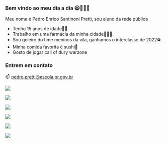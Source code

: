 ### Bem vindo ao meu dia a dia 😃🤨🙋‍♂️

Meu nome é Pedro Enrico Santinoni Pretti, sou aluno da rede pública 

- Tenho 15 anos de idade👨‍⚕️.
- Trabalho em uma farmácia da minha cidade💊👨‍⚕️.
- Sou goleiro do time meninos da vila, ganhamos o interclasse de 2022⚽️.
- Minha comida favorita é sushi🍣
- Gosto de jogar call of dury warzone


### Entrem em contato

📫 pedro.pretti@escola.pr.gov.br

![](https://media.tenor.com/L1SOy0Q8O7gAAAAC/eyebrow-raise-shrek.gif)

![](https://media.tenor.com/Q17iALqVpxgAAAAC/rock-one-eyebrow-raised-rock-staring.gif)

![](https://media.tenor.com/5D7qqanXrLoAAAAC/spider-man-spider-man-memes.gif)

![](https://media.tenor.com/OM__4caso8gAAAAC/oh-yeah-vector.gif)

![](https://media.tenor.com/zQlBGmMRnxwAAAAC/no-ele-caves.gif)

![](https://media.tenor.com/BLOZw5VmYA8AAAAC/brain.gif)
